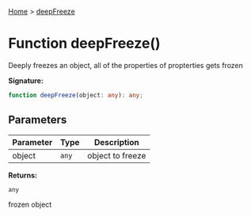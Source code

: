 [Home](../index.md) &gt; [deepFreeze](./deepfreeze_1.md)

# Function deepFreeze()

Deeply freezes an object, all of the properties of propterties gets frozen

<b>Signature:</b>

```typescript
function deepFreeze(object: any): any;
```

## Parameters

|  Parameter | Type | Description |
|  --- | --- | --- |
|  object | `any` | object to freeze |

<b>Returns:</b>

`any`

frozen object

